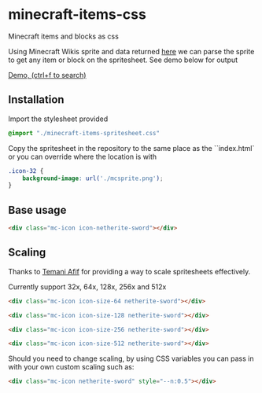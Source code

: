 # minecraft-items-css
Minecraft items and blocks as css

Using Minecraft Wikis sprite and data returned [here](https://minecraft.fandom.com/wiki/Module:InvSprite) we can parse the sprite to get any item or block on the spritesheet. See demo below for output

[Demo, (ctrl+f to search)](https://1e4.github.io/minecraft-items-css/)

## Installation
Import the stylesheet provided

```css
@import "./minecraft-items-spritesheet.css"
```

Copy the spritesheet in the repository to the same place as the ``index.html` or you can override where the location is with

```css
.icon-32 {
    background-image: url('./mcsprite.png');
}
```

## Base usage

```html
<div class="mc-icon icon-netherite-sword"></div>
```

## Scaling
Thanks to [Temani Afif](https://stackoverflow.com/a/50301296/3604087) for providing a way to scale spritesheets effectively.

Currently support 32x, 64x, 128x, 256x and 512x

```html
<div class="mc-icon icon-size-64 netherite-sword"></div>

<div class="mc-icon icon-size-128 netherite-sword"></div>

<div class="mc-icon icon-size-256 netherite-sword"></div>

<div class="mc-icon icon-size-512 netherite-sword"></div>
```

Should you need to change scaling, by using CSS variables you can pass in with your own custom scaling such as:

```html
<div class="mc-icon netherite-sword" style="--n:0.5"></div>
